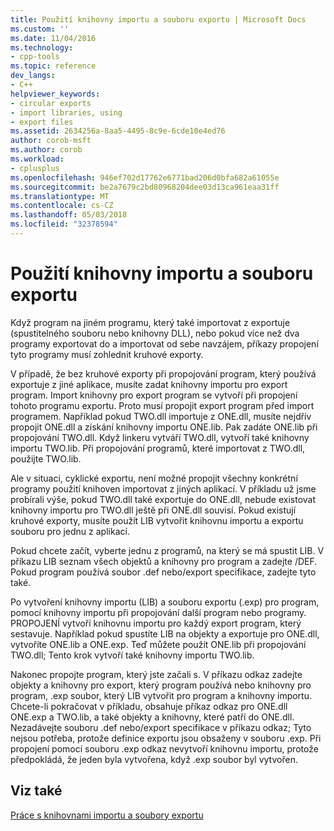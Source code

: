```yaml
---
title: Použití knihovny importu a souboru exportu | Microsoft Docs
ms.custom: ''
ms.date: 11/04/2016
ms.technology:
- cpp-tools
ms.topic: reference
dev_langs:
- C++
helpviewer_keywords:
- circular exports
- import libraries, using
- export files
ms.assetid: 2634256a-8aa5-4495-8c9e-6cde10e4ed76
author: corob-msft
ms.author: corob
ms.workload:
- cplusplus
ms.openlocfilehash: 946ef702d17762e6771bad206d0bfa682a61055e
ms.sourcegitcommit: be2a7679c2bd80968204dee03d13ca961eaa31ff
ms.translationtype: MT
ms.contentlocale: cs-CZ
ms.lasthandoff: 05/03/2018
ms.locfileid: "32378594"
---
```

# <a name="using-an-import-library-and-export-file"></a>Použití knihovny importu a souboru exportu
Když program na jiném programu, který také importovat z exportuje (spustitelného souboru nebo knihovny DLL), nebo pokud více než dva programy exportovat do a importovat od sebe navzájem, příkazy propojení tyto programy musí zohlednit kruhové exporty.  
  
 V případě, že bez kruhové exporty při propojování program, který používá exportuje z jiné aplikace, musíte zadat knihovny importu pro export program. Import knihovny pro export program se vytvoří při propojení tohoto programu exportu. Proto musí propojit export program před import programem. Například pokud TWO.dll importuje z ONE.dll, musíte nejdřív propojit ONE.dll a získání knihovny importu ONE.lib. Pak zadáte ONE.lib při propojování TWO.dll. Když linkeru vytváří TWO.dll, vytvoří také knihovny importu TWO.lib. Při propojování programů, které importovat z TWO.dll, použijte TWO.lib.  
  
 Ale v situaci, cyklické exportu, není možné propojit všechny konkrétní programy použití knihoven importovat z jiných aplikací. V příkladu už jsme probírali výše, pokud TWO.dll také exportuje do ONE.dll, nebude existovat knihovny importu pro TWO.dll ještě při ONE.dll souvisí. Pokud existují kruhové exporty, musíte použít LIB vytvořit knihovnu importu a exportu souboru pro jednu z aplikací.  
  
 Pokud chcete začít, vyberte jednu z programů, na který se má spustit LIB. V příkazu LIB seznam všech objektů a knihovny pro program a zadejte /DEF. Pokud program používá soubor .def nebo/export specifikace, zadejte tyto také.  
  
 Po vytvoření knihovny importu (LIB) a souboru exportu (.exp) pro program, pomocí knihovny importu při propojování další program nebo programy. PROPOJENÍ vytvoří knihovnu importu pro každý export program, který sestavuje. Například pokud spustíte LIB na objekty a exportuje pro ONE.dll, vytvoříte ONE.lib a ONE.exp. Teď můžete použít ONE.lib při propojování TWO.dll; Tento krok vytvoří také knihovny importu TWO.lib.  
  
 Nakonec propojte program, který jste začali s. V příkazu odkaz zadejte objekty a knihovny pro export, který program používá nebo knihovny pro program, .exp soubor, který LIB vytvořit pro program a knihovny importu. Chcete-li pokračovat v příkladu, obsahuje příkaz odkaz pro ONE.dll ONE.exp a TWO.lib, a také objekty a knihovny, které patří do ONE.dll. Nezadávejte souboru .def nebo/export specifikace v příkazu odkaz; Tyto nejsou potřeba, protože definice exportu jsou obsaženy v souboru .exp. Při propojení pomocí souboru .exp odkaz nevytvoří knihovnu importu, protože předpokládá, že jeden byla vytvořena, když .exp soubor byl vytvořen.  
  
## <a name="see-also"></a>Viz také  
 [Práce s knihovnami importu a soubory exportu](../../build/reference/working-with-import-libraries-and-export-files.md)